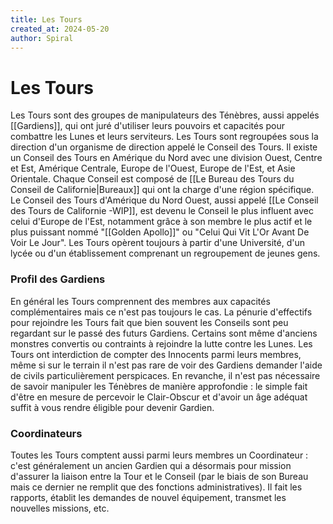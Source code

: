 ```yaml
---
title: Les Tours
created_at: 2024-05-20
author: Spiral
---
```

# Les Tours
Les Tours sont des groupes de manipulateurs des Ténèbres, aussi appelés [[Gardiens]], qui ont juré d'utiliser leurs pouvoirs et capacités pour combattre les Lunes et leurs serviteurs. 
Les Tours sont regroupées sous la direction d'un organisme de direction appelé le Conseil des Tours. Il existe un Conseil des Tours en Amérique du Nord avec une division Ouest, Centre et Est, Amérique Centrale, Europe de l'Ouest, Europe de l'Est, et Asie Orientale. Chaque Conseil est composé de [[Le Bureau des Tours du Conseil de Californie|Bureaux]] qui ont la charge d'une région spécifique. 
Le Conseil des Tours d'Amérique du Nord Ouest, aussi appelé [[Le Conseil des Tours de Californie -WIP]], est devenu le Conseil le plus influent avec celui d'Europe de l'Est, notamment grâce à son membre le plus actif et le plus puissant nommé "[[Golden Apollo]]" ou "Celui Qui Vit L'Or Avant De Voir Le Jour". 
Les Tours opèrent toujours à partir d'une Université, d'un lycée ou d'un établissement comprenant un regroupement de jeunes gens. 
### Profil des Gardiens
En général les Tours comprennent des membres aux capacités complémentaires mais ce n'est pas toujours le cas. La pénurie d'effectifs pour rejoindre les Tours fait que bien souvent les Conseils sont peu regardant sur le passé des futurs Gardiens. Certains sont même d'anciens monstres convertis ou contraints à rejoindre la lutte contre les Lunes. 
Les Tours ont interdiction de compter des Innocents parmi leurs membres, même si sur le terrain il n'est pas rare de voir des Gardiens demander l'aide de civils particulièrement perspicaces. En revanche, il n'est pas nécessaire de savoir manipuler les Ténèbres de manière approfondie : le simple fait d'être en mesure de percevoir le Clair-Obscur et d'avoir un âge adéquat suffit à vous rendre éligible pour devenir Gardien.
### Coordinateurs
Toutes les Tours comptent aussi parmi leurs membres un Coordinateur : c'est généralement un ancien Gardien qui a désormais pour mission d'assurer la liaison entre la Tour et le Conseil (par le biais de son Bureau mais ce dernier ne remplit que des fonctions administratives). Il fait les rapports, établit les demandes de nouvel équipement, transmet les nouvelles missions, etc.